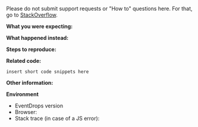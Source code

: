 Please do not submit support requests or "How to" questions here. For that, go to [StackOverflow](https://stackoverflow.com/questions/tagged/event-drops).

**What you were expecting:**

<!-- Describe what the behavior would be without the bug. -->

**What happened instead:**

<!-- Describe how the bug manifests. -->

**Steps to reproduce:**

<!--  Please explain the steps required to duplicate the issue, especially if you are able to provide a sample application. -->

**Related code:**

<!-- If you are able to illustrate the bug or feature request with an example, please provide a sample application via one of the following means:

* JSFiddle (https://jsfiddle.net/6rqxusw5/9/)
* A sample application via GitHub
-->

```
insert short code snippets here
```

**Other information:**

<!-- List any other information that is relevant to your issue. Stack traces, related issues, suggestions on how to fix, Stack Overflow links, forum links, etc. For visual or layout problems, please include images or animated gifs.-->

**Environment**

* EventDrops version
* Browser:
* Stack trace (in case of a JS error):
